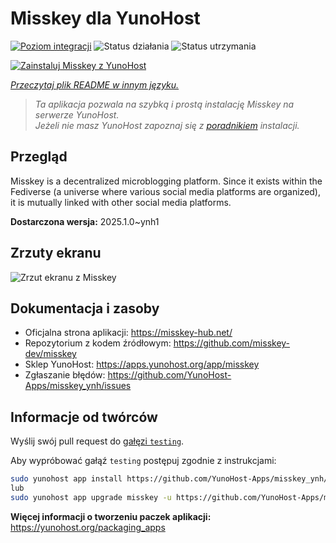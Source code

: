 <!--
To README zostało automatycznie wygenerowane przez <https://github.com/YunoHost/apps/tree/master/tools/readme_generator>
Nie powinno być ono edytowane ręcznie.
-->

# Misskey dla YunoHost

[![Poziom integracji](https://apps.yunohost.org/badge/integration/misskey)](https://ci-apps.yunohost.org/ci/apps/misskey/)
![Status działania](https://apps.yunohost.org/badge/state/misskey)
![Status utrzymania](https://apps.yunohost.org/badge/maintained/misskey)

[![Zainstaluj Misskey z YunoHost](https://install-app.yunohost.org/install-with-yunohost.svg)](https://install-app.yunohost.org/?app=misskey)

*[Przeczytaj plik README w innym języku.](./ALL_README.md)*

> *Ta aplikacja pozwala na szybką i prostą instalację Misskey na serwerze YunoHost.*  
> *Jeżeli nie masz YunoHost zapoznaj się z [poradnikiem](https://yunohost.org/install) instalacji.*

## Przegląd

Misskey is a decentralized microblogging platform. Since it exists within the Fediverse (a universe where various social media platforms are organized), it is mutually linked with other social media platforms.


**Dostarczona wersja:** 2025.1.0~ynh1

## Zrzuty ekranu

![Zrzut ekranu z Misskey](./doc/screenshots/screenshot-desktop.png)

## Dokumentacja i zasoby

- Oficjalna strona aplikacji: <https://misskey-hub.net/>
- Repozytorium z kodem źródłowym: <https://github.com/misskey-dev/misskey>
- Sklep YunoHost: <https://apps.yunohost.org/app/misskey>
- Zgłaszanie błędów: <https://github.com/YunoHost-Apps/misskey_ynh/issues>

## Informacje od twórców

Wyślij swój pull request do [gałęzi `testing`](https://github.com/YunoHost-Apps/misskey_ynh/tree/testing).

Aby wypróbować gałąź `testing` postępuj zgodnie z instrukcjami:

```bash
sudo yunohost app install https://github.com/YunoHost-Apps/misskey_ynh/tree/testing --debug
lub
sudo yunohost app upgrade misskey -u https://github.com/YunoHost-Apps/misskey_ynh/tree/testing --debug
```

**Więcej informacji o tworzeniu paczek aplikacji:** <https://yunohost.org/packaging_apps>
